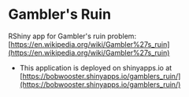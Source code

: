 # Gambler's Ruin

RShiny app for Gambler's ruin problem: [https://en.wikipedia.org/wiki/Gambler%27s_ruin](https://en.wikipedia.org/wiki/Gambler%27s_ruin)

* This application is deployed on shinyapps.io at [https://bobwooster.shinyapps.io/gamblers_ruin/](https://bobwooster.shinyapps.io/gamblers_ruin/)
 
